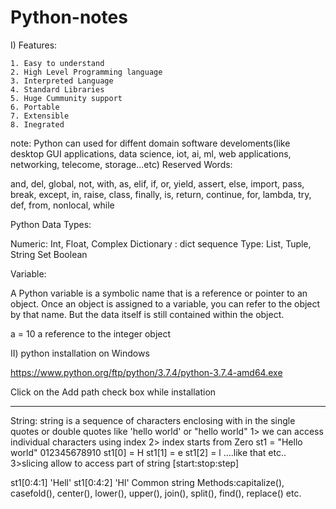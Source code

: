 # Python-notes
I) Features:

    1. Easy to understand
    2. High Level Programming language
    3. Interpreted Language
    4. Standard Libraries
    5. Huge Cummunity support
    6. Portable
    7. Extensible
    8. Inegrated 
    
note: Python can used for diffent domain software develoments(like desktop GUI applications, data science, iot, ai, ml, web applications, networking, telecome, storage...etc)
Reserved Words:

and, del, global, not, with, as, elif, if, or, yield, assert, else, import, pass, break, except, in, raise, class, finally,   is, return, continue,  for, lambda, try, def, from, nonlocal, while

Python Data Types:

Numeric: 
        Int, Float, Complex
Dictionary : 
        dict 
sequence Type:
    List, Tuple, String
Set
Boolean

Variable:

A Python variable is a symbolic name that is a reference or pointer to an object. Once an object is assigned to a variable, you can refer to the object by that name. But the data itself is still contained within the object.

a = 10
a reference to the integer object

II) python installation on Windows

https://www.python.org/ftp/python/3.7.4/python-3.7.4-amd64.exe

Click on the Add path check box while installation 

---------------------------------------------------
String:
string is a sequence of characters enclosing with in the single quotes or double quotes like 'hello world' or "hello world"
1> we can access individual characters using index
2> index starts from Zero
st1 = "Hello world"
       012345678910
st1[0] = H
st1[1] = e
st1[2] = l ....like that etc..
3>slicing allow to access part of string
[start:stop:step]

st1[0:4:1]
'Hell'
st1[0:4:2]
'Hl'
Common string Methods:capitalize(), casefold(), center(), lower(), upper(), join(), split(), find(), replace() etc.


